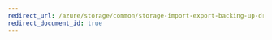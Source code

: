 ```yaml
---
redirect_url: /azure/storage/common/storage-import-export-backing-up-drive-manifests
redirect_document_id: true
---
```


